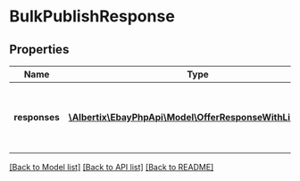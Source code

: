 # BulkPublishResponse

## Properties
Name | Type | Description | Notes
------------ | ------------- | ------------- | -------------
**responses** | [**\Albertix\EbayPhpApi\Model\OfferResponseWithListingId[]**](OfferResponseWithListingId.md) | A node is returned under the &lt;strong&gt;responses&lt;/strong&gt; container to indicate the success or failure of each offer that the seller was attempting to publish. | [optional] 

[[Back to Model list]](../README.md#documentation-for-models) [[Back to API list]](../README.md#documentation-for-api-endpoints) [[Back to README]](../README.md)


